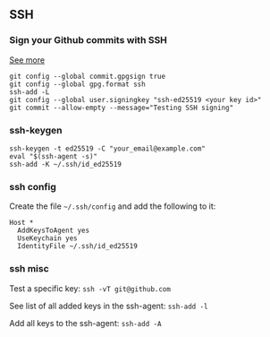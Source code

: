## SSH


### Sign your Github commits with SSH
[See more](https://calebhearth.com/sign-git-with-ssh)

```
git config --global commit.gpgsign true
git config --global gpg.format ssh
ssh-add -L
git config --global user.signingkey "ssh-ed25519 <your key id>"
git commit --allow-empty --message="Testing SSH signing"
```

### ssh-keygen
```
ssh-keygen -t ed25519 -C "your_email@example.com" 
eval "$(ssh-agent -s)"
ssh-add -K ~/.ssh/id_ed25519
```

### ssh config

Create the file `~/.ssh/config` and add the following to it:

```
Host *
  AddKeysToAgent yes
  UseKeychain yes
  IdentityFile ~/.ssh/id_ed25519
```

### ssh misc

Test a specific key: `ssh -vT git@github.com`

See list of all added keys in the ssh-agent:  `ssh-add -l`

Add all keys to the ssh-agent: `ssh-add -A`


